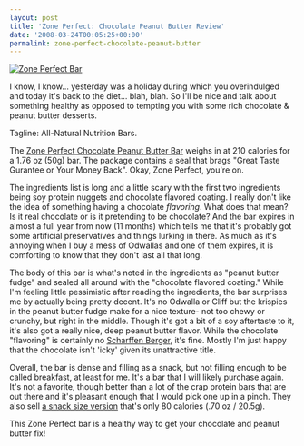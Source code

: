 ```yaml
---
layout: post
title: 'Zone Perfect: Chocolate Peanut Butter Review'
date: '2008-03-24T00:05:25+00:00'
permalink: zone-perfect-chocolate-peanut-butter
---
```

<a href="http://flickr.com/photos/kstar810/2356730532/"><img src="http://farm4.static.flickr.com/3134/2356730532_4144c918d5.jpg?v=0" alt="Zone Perfect Bar" /></a>

I know, I know... yesterday was a holiday during which you overindulged and today it's back to the diet... blah, blah. So I'll be nice and talk about something healthy as opposed to tempting you with some rich chocolate & peanut butter desserts. 

Tagline: All-Natural Nutrition Bars. 

The <a href="http://www.zoneperfect.com/products_bar_peanut_butter.aspx">Zone Perfect Chocolate Peanut Butter Bar</a> weighs in at 210 calories for a 1.76 oz (50g) bar. The package contains a seal that brags "Great Taste Gurantee or Your Money Back". Okay, Zone Perfect, you're on. 

The ingredients list is long and a little scary with the first two ingredients being soy protein nuggets and chocolate flavored coating. I really don't like the idea of something having a chocolate <em>flavoring</em>. What does that mean? Is it real chocolate or is it pretending to be chocolate? And the bar expires in almost a full year from now (11 months) which tells me that it's probably got some artificial preservatives and things lurking in there. As much as it's annoying when I buy a mess of Odwallas and one of them expires, it is comforting to know that they don't last all that long.

The body of this bar is what's noted in the ingredients as "peanut butter fudge" and sealed all around with the "chocolate flavored coating." While I'm feeling little pessimistic after reading the ingredients, the bar surprises me by actually being pretty decent. It's no Odwalla or Cliff but the krispies in the peanut butter fudge make for a nice texture- not too chewy or crunchy, but right in the middle. Though it's got a bit of a soy aftertaste to it, it's also got a really nice, deep peanut butter flavor. While the chocolate "flavoring" is certainly no <a href="http://www.scharffenberger.com/">Scharffen Berger</a>, it's fine. Mostly I'm just happy that the chocolate isn't 'icky' given its unattractive title. 

Overall, the bar is dense and filling as a snack, but not filling enough to be called breakfast, at least for me. It's a bar that I will likely purchase again. It's not a favorite, though better than a lot of the crap protein bars that are out there and it's pleasant enough that I would pick one up in a pinch. They also sell <a href="http://www.zoneperfect.com/products_snack_peanut_butter.aspx">a snack size version</a> that's only 80 calories (.70 oz / 20.5g).

This Zone Perfect bar is a healthy way to get your chocolate and peanut butter fix!
